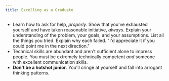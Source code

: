 ```yaml
---
title: Excelling as a Graduate
---
```


- Learn how to ask for help, *properly*. Show that you've exhausted yourself and have taken reasonable initiative, *always*.
    Explain your understanding of the problem, your goals, and your assumptions. 
    List all the things you tried. Explain why each failed.
    "I'd appreciate it if you could point me in the next direction."
- Technical skills are abundant and aren't sufficient alone to impress people. You must be extremely technically competent *and* someone with excellent communication skills.
- **Don't be a hotshot junior**. You'll cringe at yourself and fall into arrogant thinking patterns.
